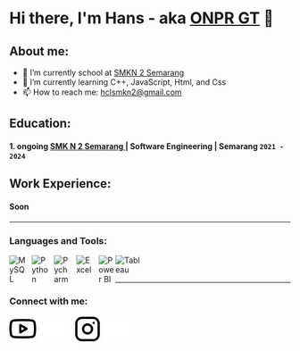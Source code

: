 # Hi there, I'm Hans - aka [ONPR GT](https://youtube.com/@onprgt5800) 👋
## About me:
- 🔭 I’m currently school at [SMKN 2 Semarang](https://smkn2semarang.sch.id/)
- 🌱 I’m currently learning C++, JavaScript, Html, and Css
- 📫 How to reach me: hclsmkn2@gmail.com

## Education:

#### 1. ongoing [SMK N 2 Semarang ](https://smkn2semarang.sch.id/) | Software Engineering | Semarang `2021 - 2024`
 
## Work Experience:
#### Soon
---

### Languages and Tools:

[<img align="left" alt="MySQL" width="30px" src="https://cdn.jsdelivr.net/gh/devicons/devicon/icons/mysql/mysql-original.svg" style="padding-right:10px;" />][webdev]
[<img align="left" alt="Python" width="30px" src="https://upload.wikimedia.org/wikipedia/commons/thumb/c/c3/Python-logo-notext.svg/110px-Python-logo-notext.svg.png?20100317150552" style="padding-right:10px;" />][webdev]
[<img align="left" alt="Pycharm" width="30px" src="https://upload.wikimedia.org/wikipedia/commons/thumb/1/1d/PyCharm_Icon.svg/220px-PyCharm_Icon.svg.png" style="padding-right:10px;" />][webdev]
[<img align="left" alt="Excel" width="30px" src="https://is2-ssl.mzstatic.com/image/thumb/Purple126/v4/a8/fd/5a/a8fd5a84-c6f1-355f-3b9f-6e86598efaa3/XCEL.png/1200x630bb.png" style="padding-right:10px;" />][webdev]
[<img align="left" alt="Power BI" width="30px" src="https://powerbi.microsoft.com/pictures/application-logos/svg/powerbi.svg" style="padding-right:0px;" />][webdev]
[<img align="left" alt="Tableau" width="50px" src="https://logos-world.net/wp-content/uploads/2021/10/Tableau-Symbol.png" style="padding-right:10px;" />][webdev]

<br />
<br />

---
### Connect with me:

[![website](./img/youtube-light.svg)](https://youtube.com/@onprgt5800#gh-light-mode-only)
[![website](./img/youtube-dark.svg)](https://youtube.com/@onprgt5800#gh-dark-mode-only)
&nbsp;&nbsp;
[![website](./img/instagram-light.svg)](https://instagram.com/hanugra_cl#gh-light-mode-only)
[![website](./img/instagram-dark.svg)](https://instagram.com/hanugra_cl#gh-dark-mode-only)



[webdev]: https://github.com/HansHanugra/HansHanugra

